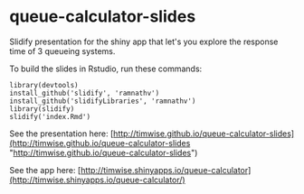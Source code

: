 # queue-calculator-slides
Slidify presentation for the shiny app that let's you explore 
the response time of 3 queueing systems.

To build the slides in Rstudio, run these commands:

    library(devtools)
    install_github('slidify', 'ramnathv')
    install_github('slidifyLibraries', 'ramnathv')
    library(slidify)
    slidify('index.Rmd')

See the presentation here: [http://timwise.github.io/queue-calculator-slides](http://timwise.github.io/queue-calculator-slides "http://timwise.github.io/queue-calculator-slides")

See the app here: [http://timwise.shinyapps.io/queue-calculator](http://timwise.shinyapps.io/queue-calculator/)
